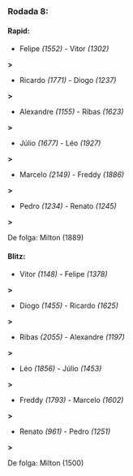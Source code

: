 ### Rodada 8:

#### Rapid:

* Felipe *(1552)*     -     Vitor *(1302)*

 **>** 
* Ricardo *(1771)*     -     Diogo *(1237)*

 **>** 
* Alexandre *(1155)*     -     Ribas *(1623)*

 **>** 
* Júlio *(1677)*     -     Léo *(1927)*

 **>** 
* Marcelo *(2149)*     -     Freddy *(1886)*

 **>** 
* Pedro *(1234)*     -     Renato *(1245)*

 **>** 

De folga: Milton (1889)

#### Blitz:

* Vitor *(1148)*     -     Felipe *(1378)*

 **>** 
* Diogo *(1455)*     -     Ricardo *(1625)*

 **>** 
* Ribas *(2055)*     -     Alexandre *(1197)*

 **>** 
* Léo *(1856)*     -     Júlio *(1453)*

 **>** 
* Freddy *(1793)*     -     Marcelo *(1602)*

 **>** 
* Renato *(961)*     -     Pedro *(1251)*

 **>** 

De folga: Milton (1500)

